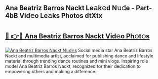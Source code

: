 ## Ana Beatriz Barros Nackt Le𝚊k𝚎d N𝚞𝚍e - Part-4bB Vid𝚎o Le𝚊ks Photos dtXtx

# <h2><a href="http://fb53ou.evod.top/?m=Ana+Beatriz+Barros+Nackt">🔗 👉🔴 Ana Beatriz Barros Nackt Vid𝚎o Ph𝚘t𝚘s</a></h2>

[![Ana Beatriz Barros Nackt N𝚞d𝚎s](https://i.imgur.com/8V9OHl7.gif)](http://fb53ou.evod.top/?m=Ana+Beatriz+Barros+Nackt)
Social media star Ana Beatriz Barros Nackt and multimedia artist, acclaimed for publishing dance and lifestyle material through trending dance routines and mini vlogs. Inspiring role model Ana Beatriz Barros Nackt, recognized for their dedication to empowering others and making a difference. 
